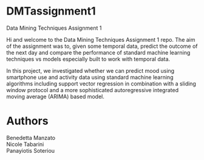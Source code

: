 # DMTassignment1

Data Mining Techniques Assignment 1 

Hi and welcome to the Data Mining Techniques Assignment 1 repo. The aim of the assignment was to, given some temporal data, predict the outcome of the next day and compare the performance of standard machine learning techniques vs models especially built to work with temporal data.


In this project, we investigated whether we can predict mood using smartphone use and activity data using standard machine learning algorithms including support vector regression in combination with a sliding window protocol and a more sophisticated autoregressive integrated moving average (ARIMA) based model.

# Authors 
Benedetta  Manzato  
Nicole Tabarini   
Panayiotis Soteriou   
